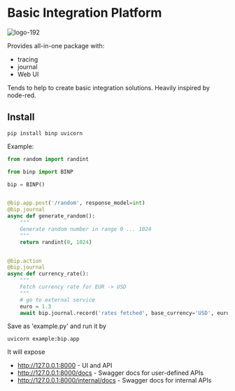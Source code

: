 # Basic Integration Platform

![logo-192](https://user-images.githubusercontent.com/6597086/107153224-4dc2d080-69a7-11eb-96d1-31c304fb821f.png)

Provides all-in-one package with:

* tracing
* journal
* Web UI

Tends to help to create basic integration solutions.
Heavily inspired by node-red.

## Install

`pip install binp uvicorn`

Example:

```python
from random import randint

from binp import BINP

bip = BINP()


@bip.app.post('/random', response_model=int)
@bip.journal
async def generate_random():
    """
    Generate random number in range 0 ... 1024
    """
    return randint(0, 1024)


@bip.action
@bip.journal
async def currency_rate():
    """
    Fetch currency rate for EUR -> USD
    """
    # go to external service
    euro = 1.3
    await bip.journal.record('rates fetched', base_currency='USD', euro=euro)
```

Save as 'example.py' and run it by

```
uvicorn example:bip.app
```

It will expose

* http://127.0.0.1:8000 - UI and API
* http://127.0.0.1:8000/docs - Swagger docs for user-defined APIs
* http://127.0.0.1:8000/internal/docs - Swagger docs for internal APIs

